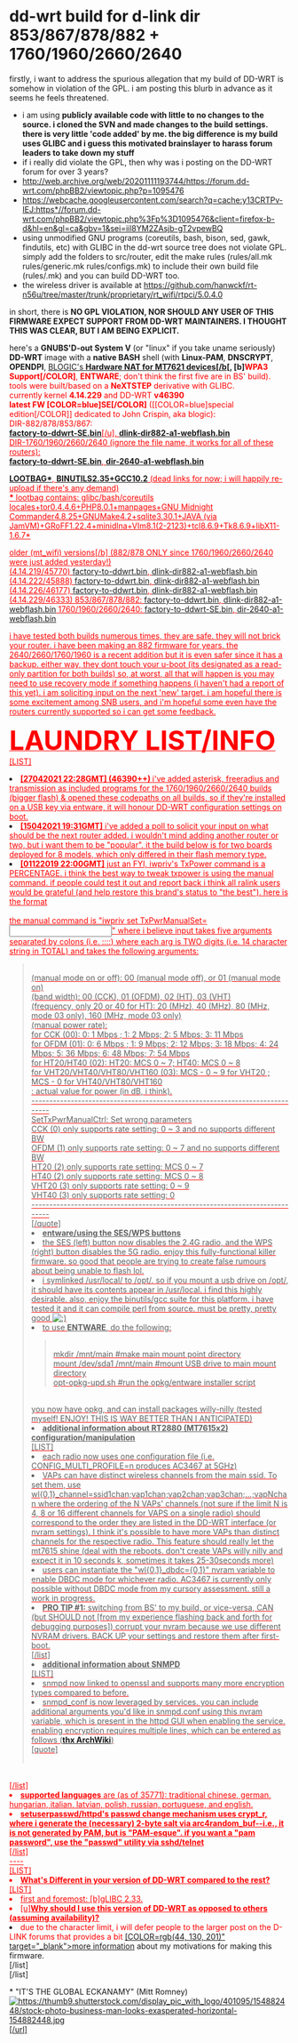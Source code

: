 # dd-wrt build for d-link dir 853/867/878/882 + 1760/1960/2660/2640
firstly, i want to address the spurious allegation that my build of DD-WRT is somehow in violation of the GPL. i am posting this blurb in advance as it seems he feels threatened.
* i am using **publicly available code with little to no changes to the source. i cloned the SVN and made changes to the build settings. there is very little 'code added' by me. the big difference is my build uses GLIBC and i guess this motivated brainslayer to harass forum leaders to take down my stuff**
* if i really did violate the GPL, then why was i posting on the DD-WRT forum for over 3 years? 
* http://web.archive.org/web/20201111193744/https://forum.dd-wrt.com/phpBB2/viewtopic.php?p=1095476
* https://webcache.googleusercontent.com/search?q=cache:y13CRTPv-IEJ:https*//forum.dd-wrt.com/phpBB2/viewtopic.php%3Fp%3D1095476&client=firefox-b-d&hl=en&gl=ca&gbv=1&sei=iil8YM2ZAsjb-gT2vpewBQ
* using unmodified GNU programs (coreutils, bash, bison, sed, gawk, findutils, etc) with GLIBC in the dd-wrt source tree does not violate GPL. simply add the folders  to src/router, edit the make rules (rules/all.mk rules/generic.mk rules/configs.mk) to include their own build file (rules/<file>.mk) and you can build DD-WRT too. 
* the wireless driver is available at https://github.com/hanwckf/rt-n56u/tree/master/trunk/proprietary/rt_wifi/rtpci/5.0.4.0

in short, there is **NO GPL VIOLATION,  NOR SHOULD ANY USER OF THIS FIRMWARE EXPECT SUPPORT FROM DD-WRT MAINTAINERS. I THOUGHT THIS WAS CLEAR, BUT I AM BEING EXPLICIT.**
<p>here's a <strong>GNUBS'D-out System V</strong> (or "linux" if you take uname seriously) <strong>DD-WRT</strong> image with a <strong>native BASH</strong> shell (with <strong>Linux-PAM</strong>, <strong>DNSCRYPT</strong>, <strong>OPENDPI</strong>, <a href="https://github.com/openwrt/openwrt/commit/424a9ae128bd2045cd4bfd6e3229f2529d150a25">BLOGIC's <strong>Hardware NAT for MT7621 devices[/b[</a>, [b]<font color="red">WPA3 Support[/COLOR]</strong>, <strong>ENTWARE</strong>; don't think the first five are in BS' build). tools were built/based on a <strong>NeXTSTEP</strong> derivative with GLIBC.<br />
currently kernel <strong>4.14.229</strong> and DD-WRT <strong>v46390<br />
latest FW [COLOR=blue]SE[/COLOR]</strong> ([[COLOR=blue]special edition[/COLOR]] dedicated to John Crispin, aka blogic):<br />
DIR-882/878/853/867:<br />
<u><strong><a href="https://www.sendspace.com/file/xre67m">factory-to-ddwrt-SE.bin</a></strong>[/u], <u><strong><a href="https://www.sendspace.com/file/e4nomk">dlink-dir882-a1-webflash.bin</a></strong></u><br />
DIR-1760/1960/2660/2640 (ignore the file name, it works for all of these routers):<br />
<strong><u><a href="https://www.sendspace.com/file/gp12hv">factory-to-ddwrt-SE.bin</a></u></strong>, <u><strong><a href="https://www.sendspace.com/file/4wzg1c">dir-2640-a1-webflash.bin</a></p><p><a href="https://www.sendspace.com/file/doyuy1">LOOTBAG*</a></strong></u>, <u><strong><a href="https://www.sendspace.com/file/mxksfk">BINUTILS2.35+GCC10.2</a></strong></u> (dead links for now; i will happily re-upload if there's any demand)<br />
<strong>*</strong> lootbag contains: glibc/bash/coreutils locales+tor0.4.4.6+PHP8.0.1+manpages+GNU Midnight Commander4.8.25+GNUMake4.2+sqlite3.30.1+JAVA (via JamVM)+GRoFF1.22.4+minidlna+VIm8.1(2-2123)+tcl8.6.9+Tk8.6.9+libX11-1.6.7*</p><p>older (mt_wifi) versions[/b] (882/878 ONLY since 1760/1960/2660/2640 were just added yesterday!)<br />
(4.14.219/45770) <a href="https://www.sendspace.com/file/c3mfdx">factory-to-ddwrt.bin</a>, <a href="https://www.sendspace.com/file/h1i7hg">dlink-dir882-a1-webflash.bin</a><br />
(4.14.222/45888) <a href="https://www.sendspace.com/file/dsxn7c">factory-to-ddwrt.bin</a>, <a href="https://www.sendspace.com/file/o8v4kc">dlink-dir882-a1-webflash.bin</a><br />
(4.14.226/46177) <a href="https://www.sendspace.com/file/sflda8">factory-to-ddwrt.bin</a>, <a href="https://www.sendspace.com/file/uqdu7s">dlink-dir882-a1-webflash.bin</a><br />
(4.14.229/46333) 853/867/878/882: <a href="https://www.sendspace.com/file/bv148j">factory-to-ddwrt.bin</a>, <a href="https://www.sendspace.com/file/8fdwtk">dlink-dir882-a1-webflash.bin</a> 1760/1960/2660/2640: <a href="https://www.sendspace.com/file/ew4wb7">factory-to-ddwrt-SE.bin</a>, <a href="https://www.sendspace.com/file/6upt3q">dir-2640-a1-webflash.bin</a></p><p>i have tested both builds numerous times, they are safe. they will not brick your router. i have been making an 882 firmware for years. the 2640/2660/1760/1960 is a recent addition but it is even safer since it has a backup. either way, they dont touch your u-boot (its designated as a read-only partition for both builds) so, at worst, all that will happen is you may need to use recovery mode if something happens (i haven't had a report of this yet). i am soliciting input on the next 'new' target. i am hopeful there is some excitement among SNB users, and i'm hopeful some even have the routers currently supported so i can get some feedback.</p><p><u><strong><font size="7">LAUNDRY LIST/INFO</font></strong></u><br />
[LIST]<br />
<li><strong>[27042021 22:28GMT] (46390++) </strong>i've added asterisk, freeradius and transmission as included programs for the 1760/1960/2660/2640 builds (bigger flash) & opened these codepaths on all builds, so if they're installed on a USB key via entware, it will honour DD-WRT configuration settings on boot.</li><li><strong>[15042021 19:31GMT]</strong> i've added a poll to solicit your input on what should be the next router added. i wouldn't mind adding another router or two, but i want them to be "popular". it the build below is for two boards deployed for 8 models, which only differed in their flash memory type.</li><li><strong>[01122019 22:00GMT]</strong> just an FYI, iwpriv's TxPower command is a PERCENTAGE. i think the best way to tweak txpower is using the manual command. if people could test it out and report back i think all ralink users would be grateful (and help restore this brand's status to "the best"). here is the format</li><br />
the manual command is "iwpriv <radio> set TxPwrManualSet=<input>" where i believe input takes five arguments separated by colons (i.e. <arg1>:<arg2>:<arg3>:<arg4>:<arg5>) where each arg is TWO digits (i.e. 14 character string in TOTAL) and takes the following arguments:</p><p><blockquote><br />
<arg1> (manual mode on or off): 00 (manual mode off), or 01 (manual mode on)<br />
<arg2> (band width): 00 (CCK), 01 (OFDM), 02 (HT), 03 (VHT)<br />
<arg3> (frequency, only 20 or 40 for HT): 20 (MHz), 40 (MHz), 80 (MHz, mode 03 only), 160 (MHz, mode 03 only)<br />
<arg4> (manual power rate):<br />
for CCK (00): 0: 1 Mbps ; 1: 2 Mbps; 2: 5 Mbps; 3: 11 Mbps<br />
for OFDM (01): 0: 6 Mbps ; 1: 9 Mbps; 2: 12 Mbps; 3: 18 Mbps; 4: 24 Mbps; 5: 36 Mbps; 6: 48 Mbps; 7: 54 Mbps<br />
for HT20/HT40 (02): HT20: MCS 0 ~ 7; HT40: MCS 0 ~ 8<br />
for VHT20/VHT40/VHT80/VHT160 (03): MCS - 0 ~ 9 for VHT20 ; MCS - 0 for VHT40/VHT80/VHT160<br />
<arg5>: actual value for power (in dB, i think).<br />
-----------------------------------------------------------------------------<br />
SetTxPwrManualCtrl: Set wrong parameters<br />
CCK (0) only supports rate setting: 0 ~ 3 and no supports different BW<br />
OFDM (1) only supports rate setting: 0 ~ 7 and no supports different BW<br />
HT20 (2) only supports rate setting: MCS 0 ~ 7<br />
HT40 (2) only supports rate setting: MCS 0 ~ 8<br />
VHT20 (3) only supports rate setting: 0 ~ 9<br />
VHT40 (3) only supports rate setting: 0<br />
-----------------------------------------------------------------------------<br />
[/quote]<br />
<li><u><strong>entware/using the SES/WPS buttons</strong></u></li><li>the SES (left) button now disables the 2.4G radio, and the WPS (right) button disables the 5G radio. enjoy this fully-functional killer firmware. so good that people are trying to create false rumours about being unable to flash lol.</li><li>i symlinked /usr/local/ to /opt/. so if you mount a usb drive on /opt/, it should have its contents appear in /usr/local. i find this highly desirable. also, enjoy the binutils/gcc suite for this platform. i have tested it and it can compile perl from source. must be pretty, pretty good <img alt=";)" src="/images/emoticons/emoticon-wink.png" /></li><li>to use <u><strong>ENTWARE</strong></u>, do the following:</li><blockquote><br />
mkdir /mnt/main #make main mount point directory<br />
mount /dev/sda1 /mnt/main #mount USB drive to main mount directory<br />
opt-opkg-upd.sh #run the opkg/entware installer script<br />
</blockquote><br />
you now have opkg, and can install packages willy-nilly (tested myself! ENJOY! THIS IS WAY BETTER THAN I ANTICIPATED)<br />
<li><u><strong>additional information about RT2880 (MT7615x2) configuration/manipulation</strong></u></li>[LIST]<br />
<li>each radio now uses one configuration file (i.e. CONFIG_MULTI_PROFILE=n produces AC3467 at 5GHz)</li><li>VAPs can have distinct wireless channels from the main ssid. To set them, use wl{0,1}_channel=ssid1chan;vap1chan;vap2chan;vap3chan;...;vapNchan where the ordering of the N VAPs' channels (not sure if the limit N is 4, 8 or 16 different channels for VAPS on a single radio) should correspond to the order they are listed in the DD-WRT interface (or nvram settings). I think it's possible to have more VAPs than distinct channels for the respective radio. This feature should really let the mt7615 shine (deal with the reboots. don't create VAPs willy nilly and expect it in 10 seconds k, sometimes it takes 25-30seconds more)</li><li>users can instantiate the "wl{0,1}_dbdc={0,1}" nvram variable to enable DBDC mode for whichever radio. AC3467 is currently only possible without DBDC mode from my cursory assessment. still a work in progress.</li><li><strong>PRO TIP #1:</strong> switching from BS' to my build, or vice-versa, CAN (but SHOULD not [from my experience flashing back and forth for debugging purposes]) corrupt your nvram because we use different NVRAM drivers. BACK UP your settings and restore them after first-boot.</li>[/list]<br />
<li><u><strong> additional information about SNMPD </strong></u></li>[LIST]<br />
<li>snmpd now linked to openssl and supports many more encryption types compared to before.</li><li>snmpd_conf is now leveraged by services. you can include additional arguments you'd like in snmpd.conf using this nvram variable, which is present in the httpd GUI when enabling the service. enabling encryption requires multiple lines, which can be entered as follows (<strong><a href="https://wiki.archlinux.org/index.php/snmpd">thx ArchWiki</a></strong>)</li>[quote]<br />
<nvram set snmpd_conf="rouser *desired username for snmp crypto*<hit enter><br />
createUser *desired username for snmp crypto* SHA *desired SHA password* AES *desired AES password*"<hit enter><br />
</blockquote><br />
[/list]<br />
<li><u><strong>supported languages</strong></u> are (as of 35771): traditional chinese, german, hungarian, italian, latvian, polish, russian, portuguese, and english.</li><li><strong> setuserpasswd/httpd's passwd change mechanism uses crypt_r, where i generate the (necessary) 2-byte salt via arc4random_buf--<u>i.e., it is not generated by PAM, but is "PAM-esque". if you want a "pam password", use the "passwd" utility via sshd/telnet</u></strong></li>[/list]<br />
----<br />
[LIST]<br />
<li><u><strong>What's Different in your version of DD-WRT compared to the rest?</strong></u></li><li>[u]<strong>Why should I use this version of DD-WRT as opposed to others (assuming availability)?</strong></u></li>[LIST]<br />
<li>first and foremost: [b]gLIBC 2.33</b>.</li><li>due to the character limit, i will defer people to the larger post on the D-LINK forums that provides a bit <a href="http://forums.dlink.com/index.php?topic=76161.0">[COLOR=rgb(44, 130, 201)" target="_blank">more information</font></a> about my motivations for making this firmware.</li>[/list]<br />
[/list]</p><p>* "IT'S THE GLOBAL ECKANAMY" (Mitt Romney) <cue gesture:><br />
<a href="https://thumb9.shutterstock.com/display_pic_with_logo/401095/154882448/stock-photo-business-man-looks-exasperated-horizontal-154882448.jpg" target="_blank"><img src="https://thumb9.shutterstock.com/display_pic_with_logo/401095/154882448/stock-photo-business-man-looks-exasperated-horizontal-154882448.jpg" alt="https://thumb9.shutterstock.com/display_pic_with_logo/401095/154882448/stock-photo-business-man-looks-exasperated-horizontal-154882448.jpg" border="0" />[/url]</p>
